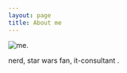 ```yaml
---
layout: page
title: About me
---
```


![me.](https://gravatar.com/avatar/ebd958a831d410a8141f6c2ab8eb94d4?size=256)

nerd,
star wars fan,
it-consultant
.